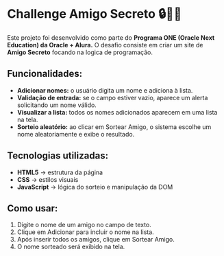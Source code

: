 # Challenge Amigo Secreto 🔒🧍‍♂️

Este projeto foi desenvolvido como parte do **Programa ONE (Oracle Next Education) da Oracle + Alura.**
O desafio consiste em criar um site de **Amigo Secreto** focando na logica de programação.

## Funcionalidades:

- **Adicionar nomes:** o usuário digita um nome e adiciona à lista.
- **Validação de entrada:** se o campo estiver vazio, aparece um alerta solicitando um nome válido.
- **Visualizar a lista:** todos os nomes adicionados aparecem em uma lista na tela.
- **Sorteio aleatório:** ao clicar em Sortear Amigo, o sistema escolhe um nome aleatoriamente e exibe o resultado.

## Tecnologias utilizadas:

- **HTML5** → estrutura da página
- **CSS** → estilos visuais
- **JavaScript** → lógica do sorteio e manipulação da DOM

## Como usar:

01. Digite o nome de um amigo no campo de texto.
02. Clique em Adicionar para incluir o nome na lista.
03. Após inserir todos os amigos, clique em Sortear Amigo.
04. O nome sorteado será exibido na tela.
